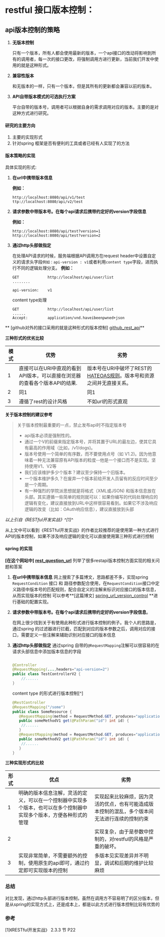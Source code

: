 # restful 接口版本控制：


## api版本控制的策略

1. **无版本控制**

	只有一个版本，所有人都会使用最新的版本，一个api接口的改动将影响到所有的调用者，每一次的接口更改，将强制调用方进行更新，当前我们开发中使用的就是这种形式。

2. **兼容性版本**

	和无版本的一样，只有一个版本，但是其所有的更新都会兼容以前的版本。

3. **API自带版本模式的可选执行方案**

	平台自带的版本号，调用者可以根据自身的需求调用对应的版本。主要的是对这种方式进行研究。

#### 研究的主要方向

1. 主要的实现形式
2. 针对spring 框架是否有便利的工具或者已经有人实现了的方法




#### 版本策略的实现



具体实现的形式:

1. **在url中携带版本信息**

    **例如：**
    ```url
    http://localhost:8080/api/v1/test
    ttp://localhost:8080/api/v2/test
    ```

2. **请求参数中带版本号。在每个api请求后携带约定好的version字段信息**

    **例如：**

	```url
    http://localhost:8080/api/test?version=1
    http://localhost:8080/api/test?version=2
	```

3. **通过http头部做指定**

	在处理API请求的时候，服务端根据API调用方在request header中设置自定义的请求头字段`例如：api-version : v1`或者利用`content type`字段，进而执行不同的逻辑处理分支。
    **例如：**
 	```http
 	GET 			http://localhost/api/user/list
	........

	api-version: 	v1
    ```

	content type处理

    ```http
    GET 			http://localhost/api/user/list
    ......
	Accept: 		application/vnd.haveibeenpwned+json

    ```

  **  [github对外的接口采用的就是这种形式的版本控制] [github_rest_api]**



**三种形式的优劣比较**

| 模式 | 优势 |劣势|
|--------|--------|--------|
|    1    |     直接可以在URI中直观的看到API版本，可以直接在浏览器的查看各个版本API的结果.   | 版本号在URI中破坏了REST的[HATEOAS规则]()。版本号和资源之间并无直接关系。|
|    2  |     同1   |同1 |
|   3    |   遵循了rest的设计风格     |不如url的形式直观 |

**关于版本控制的建议参考**

>关于版本控制最重要的一点，禁止发布api时不指定版本号
> - api版本必须是强制性的。
> - 通过一个V的前缀来指定版本号，并将其置于URL的最左边，使其它具有最高的作用域（比如，/v1/dogs)。
> - 版本号使用一个简单的有序数，而不要使用点号（如 V1.2)。因为他意味着一种无法兼容原有API版本的粒度--他是一个接口而不是实现。坚持使用V1、V2等
> - 我们应该维护多少个版本？建议至少保持一个旧版本。
> - 一个版本维护多久？在废弃一个版本前给开发人员留有的反应时间至少是一个周期。
> - 有一种强烈的学院派思想就是将格式（XML或JSON) 和版本信息放在头部。其实遵循一些简单的规则就可以：如果你编写的代码处理响应的逻辑有变化，建议直接放到URL中这样很容易看到。如果它不涉及响应逻辑的改变（比如：OAuth响应信息），建议直接放到头部
> 
*以上引自《RESTful开发实战》^[1]^*

从上文中可以看到《RESTful开发实战》的作者比较推荐的是使用第一种方式进行API的版本控制，如果不涉及响应逻辑的变化可以直接使用第三种形式进行控制

#### spring 的实现

**[在这个网站中] [rest_question_url]** 列举了很多restapi版本控制方面实现的相关问题和答案

1.  **在url中携带版本信息**
	网上搜索了多篇博文，思路都差不多，实现spring `RequestCondition` 接口 和 路径参数配合使用，在`RequestCondition`接口中定义路径中版本号的匹配规则，配合自定义的注解来标识对应接口的版本信息，从而实现版本的控制
    可以参考**[这篇博文] [spring_url_version_control] **进行基础的配置实现。

2. **请求参数中带版本号。在每个api请求后携带约定好的version字段信息**。

	在网上很少找到关于有使用此种形式进行版本控制的例子。我个人的思路是，通过spring 的过滤器进行拦截，匹配到对应的版本参数之后，调用对应的接口，需要定义一些注解来辅助识别对应接口的版本信息

3. **通过http头部做指定**
	通过spring 自带的`@RequestMapping`注解可以很容易的在请求头部信息中添加版本信息的字段
	```java

    @Controller
    @RequestMapping(...,headers="api-version=2")
    public class TestControllerV2 {
    	//......
    }

    ```
    content type 的形式进行版本控制[^]
	```java
   	@RestController
    @RequestMapping("/some")
    public class SomeResource {
       @RequestMapping(method = RequestMethod.GET, produces="application/vnd.name.v1+json")
       public someMethodV1 get(@PathParam("id") int id) {
       	//......
       }
       @RequestMapping(method = RequestMethod.GET, produces="application/vnd.name.v2+json")
       public someMethodV2 get(@PathParam("id") int id) {
        //......
       }
    }
    ```

**三种实现形式的比较**

| 形式 | 优点 |劣势|
|--------|--------|--------|
|     1   |明确的版本信息注解，灵活的定义，可以在一个控制器中实现多个版本，也可以在多个控制器中实现多个版本，方便各种形式的管理 |实现起来比较麻烦，因为灵活的优点，也有可能造成版本控制的混乱，多个版本间无法进行连续的控制约束  |
|     2  | | 实现复杂，由于是参数中控制的，对restful的风格是严重的破坏。 |
|    3  |实现非常简单，不需要额外的控制，使用原生的api即可，通过约定即可实现版本的控制|  多版本见实现差异并不明显，调试和后期的维护比较麻烦|

### 总结

对比发现，通过http头部进行版本控制，虽然在调用方不容易明了的区分版本，但是从spring的实现方式上，还是成本上，都是以此方式进行版本控制比较有优势的

[github_rest_api]: https://developer.github.com/v3/media/#request-specific-version "githubapi版本控制"
[rest_question_url]: http://www.lexicalscope.com/blog/2012/03/12/how-are-rest-apis-versioned/ "rest question"
[spring_url_version_control]: https://www.hifreud.com/2018/01/30/01-API-versioning/ "spring 在url中实现版本控制"
### 参考
[1]《RESTful开发实战》 2.3.3 节 P22

